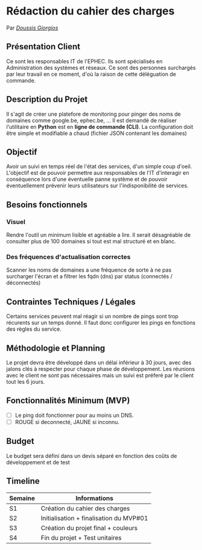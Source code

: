 # Rédaction du cahier des charges
Par *[Doussis Giorgios](https://github.com/SaigoNoo)*

## Présentation Client
Ce sont les responsables IT de l'EPHEC. Ils sont spécialisés en Administration des systèmes et réseaux.
Ce sont des personnes surchargés par leur travail en ce moment, d'où la raison de cette déléguation de commande.

## Description du Projet
Il s'agit de créer une platefore de monitoring pour pinger des noms de domaines comme google.be, ephec.be, ...
Il est demandé de réaliser l'utilitaire en **Python** est en **ligne de commande (CLI)**.
La configuration doit être simple et modifiable a chaud (fichier JSON contenant les domaines)

## Objectif
Avoir un suivi en temps réel de l'état des services, d'un simple coup d'oeil. L'objectif est de pouvoir permettre aux responsables de l'IT d'interagir
en conséquence lors d'une éventuelle panne système et de pouvoir éventuellement prévenir leurs utilisateurs sur l'indisponibilité de services.

## Besoins fonctionnels

### Visuel

Rendre l'outil un minimum lisible et agréable a lire. Il serait désagréable de consulter plus de 100 domaines si tout est mal structuré et en blanc.

### Des fréquences d'actualisation correctes

Scanner les noms de domaines a une fréquence de sorte à ne pas surcharger l'écran et a filtrer les fqdn (dns) par status (connectés / déconnectés)

## Contraintes Techniques / Légales

Certains services peuvent mal réagir si un nombre de pings sont trop récurents sur un temps donné.
Il faut donc configurer les pings en fonctions des règles du service. 

## Méthodologie et Planning
Le projet devra être développé dans un délai inférieur à 30 jours, avec des jalons clés à respecter pour chaque phase de développement.
Les réunions avec le client ne sont pas nécessaires mais un suivi est préferé par le client tout les 6 jours.

## Fonctionnalités Minimum (MVP)
- [ ] Le ping doit fonctionner pour au moins un DNS.
- [ ] ROUGE si deconnecté, JAUNE si inconnu. 

## Budget
Le budget sera défini dans un devis séparé en fonction des coûts de développement et de test

## Timeline
| Semaine       | Informations |
| ------------- | ------------- |
| S1  | Création du cahier des charges|
| S2  | Initialisation + finalisation du MVP#01  |
| S3  | Création du projet final + couleurs |
| S4  | Fin du projet + Test unitaires  |
